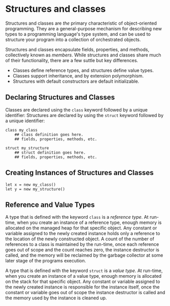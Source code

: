 # Structures and classes

Structures and classes are _the_ primary characteristic of object-oriented programming. They are a general-purpose mechanism for describing new types to a programming language's type system, and can be used to structure your program into a collection of orchestrated objects.

Structures and classes encapsulate fields, properties, and methods, collectively known as _members_. While structures and classes share much of their functionality, there are a few suttle but key differences.

- Classes define reference types, and structures define value types.
- Classes support inheritance, and by extension polymorphism.
- Structures with default constructors are default initializable.

## Declaring Structures and Classes

Classes are declared using the `class` keyword followed by a unique identifier:
Structures are declared by using the `struct` keyword followed by a unique identifier:

```rush
class my_class
	## class definition goes here.
	## fields, properties, methods, etc.

struct my_structure
	## struct definition goes here.
	## fields, properties, methods, etc.
```

## Creating Instances of Structures and Classes

```rush
let x = new my_class()
let y = new my_structure()
```

## Reference and Value Types

A type that is defined with the keyword `class` is a _reference type_. At run-time, when you create an instance of a reference type, enough memory is allocated on the managed heap for that specific object. Any constant or variable assigned to the newly created instance holds only a reference to the location of the newly constructed object. A count of the number of references to a class is maintained by the run-time, once each reference goes out of scope and the count reaches zero, the instance destructor is called, and the memory will be reclaimed by the garbage collector at some later stage of the programs execution.

A type that is defined with the keyword `struct` is a _value type_. At run-time, when you create an instance of a value type, enough memory is allocated on the stack for that specific object. Any constant or variable assigned to the newly created instance is responsible for the instance itself, once the constant or variable goes out of scope the instance destructor is called and the memory used by the instance is cleaned up.

